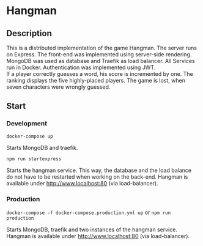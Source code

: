 # Hangman

## Description

This is a distributed implementation of the game Hangman. The server runs on Express. The front-end was implemented using server-side rendering. MongoDB was used as database and Traefik as load balancer. All Services run in Docker. Authentication was implemented using JWT.  
If a player correctly guesses a word, his score is incremented by one. The ranking displays the five highly-placed players.
The game is lost, when seven characters were wrongly guessed.

## Start 

### Development 

`docker-compose up` 

Starts MongoDB and traefik. 

`npm run startexpress` 

Starts the hangman service. This way, the database and the load balance do not have to be restarted when working on the back-end.
Hangman is available under http://www.localhost:80 (via load-balancer).

### Production

`docker-compose -f docker-compose.production.yml up` or `npm run production`

Starts MongoDB, traefik and two instances of the hangman service.
Hangman is available under http://www.localhost:80 (via load-balancer).
